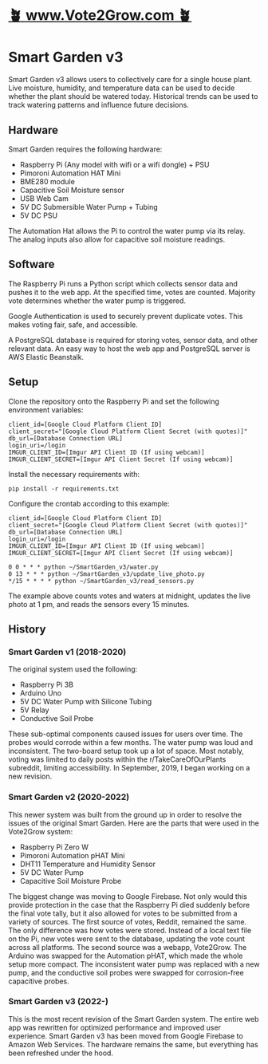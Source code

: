 # [🪴 www.Vote2Grow.com 🪴](https://www.Vote2Grow.com)

# Smart Garden v3

Smart Garden v3 allows users to collectively care for a single house plant. Live moisture, humidity, and temperature data can be used to decide whether the plant should be watered today. Historical trends can be used to track watering patterns and influence future decisions.

## Hardware

Smart Garden requires the following hardware:

* Raspberry Pi (Any model with wifi or a wifi dongle) + PSU
* Pimoroni Automation HAT Mini
* BME280 module
* Capacitive Soil Moisture sensor
* USB Web Cam
* 5V DC Submersible Water Pump + Tubing
* 5V DC PSU

The Automation Hat allows the Pi to control the water pump via its relay. The analog inputs also allow for capacitive soil moisture readings. 

## Software

The Raspberry Pi runs a Python script which collects sensor data and pushes it to the web app. At the specified time, votes are counted. Majority vote determines whether the water pump is triggered. 

Google Authentication is used to securely prevent duplicate votes. This makes voting fair, safe, and accessible.

A PostgreSQL database is required for storing votes, sensor data, and other relevant data. An easy way to host the web app and PostgreSQL server is AWS Elastic Beanstalk.

## Setup

Clone the repository onto the Raspberry Pi and set the following environment variables:

```
client_id=[Google Cloud Platform Client ID]
client_secret="[Google Cloud Platform Client Secret (with quotes)]"
db_url=[Database Connection URL]
login_uri=/login
IMGUR_CLIENT_ID=[Imgur API Client ID (If using webcam)]
IMGUR_CLIENT_SECRET=[Imgur API Client Secret (If using webcam)]
```

Install the necessary requirements with:

```
pip install -r requirements.txt
```

Configure the crontab according to this example:

```
client_id=[Google Cloud Platform Client ID]
client_secret="[Google Cloud Platform Client Secret (with quotes)]"
db_url=[Database Connection URL]
login_uri=/login
IMGUR_CLIENT_ID=[Imgur API Client ID (If using webcam)]
IMGUR_CLIENT_SECRET=[Imgur API Client Secret (If using webcam)]

0 0 * * * python ~/SmartGarden_v3/water.py
0 13 * * * python ~/SmartGarden_v3/update_live_photo.py
*/15 * * * * python ~/SmartGarden_v3/read_sensors.py
```

The example above counts votes and waters at midnight, updates the live photo at 1 pm, and reads the sensors every 15 minutes.
## History

### Smart Garden v1 (2018-2020)

The original system used the following:

* Raspberry Pi 3B
* Arduino Uno
* 5V DC Water Pump with Silicone Tubing
* 5V Relay
* Conductive Soil Probe

These sub-optimal components caused issues for users over time. The probes would corrode within a few months. The water pump was loud and inconsistent. The two-board setup took up a lot of space. Most notably, voting was limited to daily posts within the r/TakeCareOfOurPlants subreddit, limiting accessibility. In September, 2019, I began working on a new revision.

### Smart Garden v2 (2020-2022)
This newer system was built from the ground up in order to resolve the issues of the original Smart Garden. Here are the parts that were used in the Vote2Grow system:

* Raspberry Pi Zero W
* Pimoroni Automation pHAT Mini
* DHT11 Temperature and Humidity Sensor
* 5V DC Water Pump
* Capacitive Soil Moisture Probe

The biggest change was moving to Google Firebase. Not only would this provide protection in the case that the Raspberry Pi died suddenly before the final vote tally, but it also allowed for votes to be submitted from a variety of sources. The first source of votes, Reddit, remained the same. The only difference was how votes were stored. Instead of a local text file on the Pi, new votes were sent to the database, updating the vote count across all platforms. The second source was a webapp, Vote2Grow. The Arduino was swapped for the Automation pHAT, which made the whole setup more compact. The inconsistent water pump was replaced with a new pump, and the conductive soil probes were swapped for corrosion-free capacitive probes.

### Smart Garden v3 (2022-)
This is the most recent revision of the Smart Garden system. The entire web app was rewritten for optimized performance and improved user experience. Smart Garden v3 has been moved from Google Firebase to Amazon Web Services. The hardware remains the same, but everything has been refreshed under the hood.
